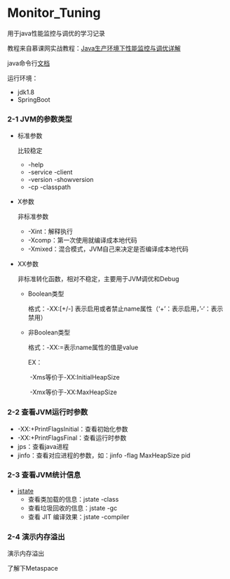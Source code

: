 # Monitor_Tuning

用于java性能监控与调优的学习记录

教程来自慕课网实战教程：[Java生产环境下性能监控与调优详解](https://coding.imooc.com/class/241.html)

java命令行[文档](https://docs.oracle.com/javase/8/docs/technotes/tools/unix/)

运行环境：

+ jdk1.8
+ SpringBoot



### 2-1 JVM的参数类型

+ 标准参数

  比较稳定

  + -help
  + -service -client
  + -version -showversion
  + -cp -classpath

+ X参数

  非标准参数

  + -Xint：解释执行
  + -Xcomp：第一次使用就编译成本地代码
  + -Xmixed：混合模式，JVM自己来决定是否编译成本地代码

+ XX参数

  非标准转化函数，相对不稳定，主要用于JVM调优和Debug

  + Boolean类型

    格式：-XX:[+/-]<name> 表示启用或者禁止name属性（‘+’：表示启用，’-‘：表示禁用）

  + 非Boolean类型

    格式：-XX:<name>=<value>表示name属性的值是value

    EX：

    ​	-Xms等价于-XX:InitialHeapSize

    ​	-Xmx等价于-XX:MaxHeapSize





### 2-2 查看JVM运行时参数

+ -XX:+PrintFlagsInitial：查看初始化参数
+ -XX:+PrintFlagsFinal：查看运行时参数
+ jps：查看java进程
+ jinfo：查看对应进程的参数，如：jinfo -flag MaxHeapSize pid



### 2-3 查看JVM统计信息

+ [jstate](https://docs.oracle.com/javase/8/docs/technotes/tools/unix/jstat.html#BEHHGFAE)
  + 查看类加载的信息：jstate -class
  + 查看垃圾回收的信息：jstate -gc
  + 查看 JIT 编译效果：jstate -compiler  





### 2-4 演示内存溢出

演示内存溢出

了解下Metaspace
